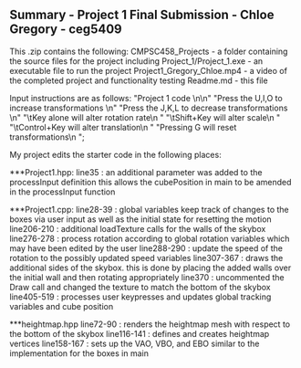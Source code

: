 ## Summary - Project 1 Final Submission - Chloe Gregory - ceg5409

This .zip contains the following:
CMPSC458_Projects - a folder containing the source files for the project including
	Project_1/Project_1.exe - an executable file to run the project
Project1_Gregory_Chloe.mp4 - a video of the completed project and functionality testing
Readme.md - this file

Input instructions are as follows:
"Project 1 code \n\n"
"Press the U,I,O to increase transformations \n"
"Press the J,K,L to decrease transformations \n"
"\tKey alone will alter rotation rate\n "
"\tShift+Key will alter scale\n "
"\tControl+Key will alter translation\n "
"Pressing G will reset transformations\n ";

My project edits the starter code in the following places:

***Project1.hpp:
line35      : an additional parameter was added to the processInput definition
	      this allows the cubePosition in main to be amended in the processInput function


***Project1.cpp:
line28-39   : global variables keep track of changes to the boxes via user input as well as
	      the initial state for resetting the motion
line206-210 : additional loadTexture calls for the walls of the skybox
line276-278 : process rotation according to global rotation variables which may have been
	      edited by the user
line288-290 : update the speed of the rotation to the possibly updated speed variables
line307-367 : draws the additional sides of the skybox. this is done by placing the added
	      walls over the initial wall and then rotating appropriately
line370     : uncommented the Draw call and changed the texture to match the bottom of the
	      skybox
line405-519 : processes user keypresses and updates global tracking variables and cube position


***heightmap.hpp
line72-90   : renders the heightmap mesh with respect to the bottom of the skybox
line116-141 : defines and creates heightmap vertices
line158-167 : sets up the VAO, VBO, and EBO similar to the implementation for the boxes in main